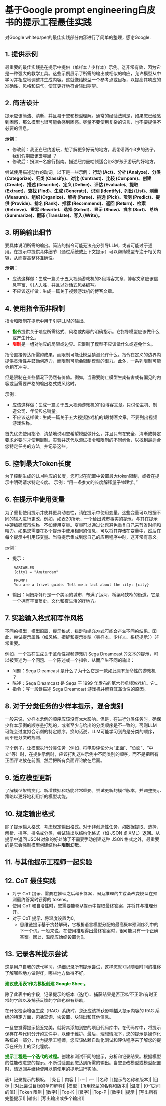 # 基于Google prompt engineering白皮书的提示工程最佳实践

对Google whitepaper的最佳实践部分内容进行了简单的整理，感谢Google.

## 1. 提供示例

最重要的最佳实践是在提示中提供（单样本 / 少样本）示例。这非常有效，因为它是一种强大的教学工具。这些示例展示了所需的输出或相似的响应，允许模型从中学习并相应地调整其生成内容。这就像给模型一个参考点或目标，以提高其响应的准确性、风格和语气，使其更好地符合输出期望。

## 2. 简洁设计

提示应该简洁、清晰，并且易于您和模型理解。通常的经验法则是，如果您已经感到困惑，那么模型也很可能会感到困惑。尽量不要使用复杂的语言，也不要提供不必要的信息。

**示例：**
* 修改前：我正在纽约游玩，想了解更多好玩的地方。我带着两个3岁的孩子。我们假期应该去哪里 ？
* 修改后：扮演一名旅行指南。描述纽约曼哈顿适合带3岁孩子游玩的好地方。

尝试使用描述动作的动词。以下是一些示例：
**行动 (Act)、分析 (Analyze)、分类 (Categorize)、归类 (Classify)、对比 (Contrast)、比较 (Compare)、创建 (Create)、描述 (Describe)、定义 (Define)、评估 (Evaluate)、提取 (Extract)、查找 (Find)、生成 (Generate)、识别 (Identify)、列出 (List)、测量 (Measure)、组织 (Organize)、解析 (Parse)、挑选 (Pick)、预测 (Predict)、提供 (Provide)、排名 (Rank)、推荐 (Recommend)、返回 (Return)、检索 (Retrieve)、重写 (Rewrite)、选择 (Select)、显示 (Show)、排序 (Sort)、总结 (Summarize)、翻译 (Translate)、写入 (Write)。**

## 3. 明确输出细节

要具体说明所需的输出。简洁的指令可能无法充分引导LLM，或者可能过于通用。在提示中提供具体细节（通过系统或上下文提示）可以帮助模型专注于相关内容，从而提高整体准确性。

**示例：**
* 应该这样做：生成一篇关于五大视频游戏机的3段博客文章。博客文章应该信息丰富、引人入胜，并且以对话式风格编写。
* 不应该这样做：生成一篇关于视频游戏机的博客文章。

## 4. 使用指令而非限制

指令和限制在提示中用于引导LLM的输出。
* <font color = 'green'>**<font color = 'green'>指令</font>**</font>提供关于响应所需格式、风格或内容的明确指示。它指导模型应该做什么或产生什么。
* <font color = 'red'>**<font color = 'red'>限制</font>**</font>是一组对响应的局限或边界。它限制了模型不应该做什么或避免什么。

指令直接传达所需的成果，而限制可能让模型猜测允许什么。指令在定义的边界内提供灵活性并鼓励创造力，而限制可能会限制模型的潜力。此外，一系列限制可能会相互冲突。

但是限制在某些情况下仍然有价值。例如，当需要防止模型生成有害或有偏见的内容或当需要严格的输出格式或风格时。

示例：
* 应该这样做：生成一篇关于五大视频游戏机的1段博客文章。只讨论主机、制造公司、年份和总销量。
* 不应该这样做：生成一篇关于五大视频游戏机的1段博客文章。不要列出视频游戏名称。

首先优先使用指令，清楚地说明您希望模型做什么，并且只有在安全、清晰或特定要求必要时才使用限制。实验并迭代以测试指令和限制的不同组合，以找到最适合您特定任务的方法，并记录这些。

## 5. 控制最大Token长度

为了控制生成的LLM响应的长度，您可以在配置中设置最大token限制，或者在提示中明确请求特定长度。
示例：“用一条推文的长度解释量子物理学。”

## 6. 在提示中使用变量

为了重复使用提示并使其更具动态性，请在提示中使用变量，这些变量可以根据不同的输入进行更改。例如，如表20所示，一个给出城市事实的提示。与其在提示中硬编码城市名称，不如使用变量。变量可以通过让您避免重复自己来节省时间和精力。如果您需要在多个提示中使用相同的信息，可以将其存储在变量中，然后在每个提示中引用该变量。当将提示集成到您自己的应用程序中时，这非常有意义。

示例：
* 提示：
```
    VARIABLES
    {city} = "Amsterdam"

    PROMPT
    You are a travel guide. Tell me a fact about the city: {city} 
```
* 输出：阿姆斯特丹是一个美丽的城市，布满了运河、桥梁和狭窄的街道。它是一个拥有丰富历史、文化和夜生活的好地方。

## 7. 实验输入格式和写作风格

不同的模型、模型配置、提示格式、措辞和提交方式可能会产生不同的结果。因此，尝试提示属性（如风格、措辞和提示类型（零样本、少样本、系统提示））非常重要。

例如，一个旨在生成关于革命性视频游戏机 Sega Dreamcast 的文本的提示，可以被表述为一个问题、一个陈述或一个指令，从而产生不同的输出：
* 问题：Sega Dreamcast 是什么？为什么它是一款如此具有革命性的游戏机 ？
* 陈述：Sega Dreamcast 是 Sega 于 1999 年发布的第六代视频游戏机。它... 
* 指令：写一段话描述 Sega Dreamcast 游戏机并解释其革命性的原因。

## 8. 对于分类任务的少样本提示，混合类别

一般来说，少样本示例的顺序应该没有太大影响。但是，在进行分类任务时，确保少样本示例的顺序是打乱的，或者至少与给出的分类顺序是不一致的。否则LLM可能会过度拟合示例的特定顺序，换句话说，LLM可能学习到的是分类的顺序，而不是分类的规则。

举个例子，让模型执行分类任务（例如，将电影评论分为“正面”、“负面”、“中立”等）时，在提供示例时，应该打乱这些示例中不同类别的顺序，而不是把所有正面评论放在前面，然后把所有负面评论放在后面。

## 9. 适应模型更新

了解模型架构变化、新增数据和功能非常重要。尝试更新的模型版本，并调整提示策略以更好地利用新的模型功能。

## 10. 规定输出格式

除了提示输入格式，考虑规定输出格式。对于非创造性任务，如数据提取、选择、解析、排序、排名或分类，尝试输出以结构化格式（如 JSON 或 XML）返回。从提示中返回 JSON 对象的好处除了不需要手动创建这种 JSON 格式之外，最重要的是它会强制模型创建结构并**限制幻觉**。

## 11. 与其他提示工程师一起实验

## 12. CoT 最佳实践

* 对于 CoT 提示，需要在推理之后给出答案，因为推理的生成会改变模型在预测最终答案时获得的 tokens。
* 使用 CoT 和自洽性时，您需要能够从提示中提取最终答案，并将其与推理分开。
* 对于 CoT 提示，将温度设置为0。
    * 思维链提示基于贪婪解码，它根据语言模型分配的最高概率预测序列中的下一个词。一般来说，在使用推理得出最终答案时，很可能只有一个正确答案。因此，温度应始终设置为0。

## 13. 记录各种提示尝试

这是用户自我的迭代学习，详细记录所有提示尝试，这样您就可以随着时间的推移了解哪些地方做得好，哪些地方做得不好。

<font color = 'green'>**<font color = 'green'>建议使用表1作为模板创建 Google Sheet。</font>**</font>

除了此表中的字段，记录提示的版本（迭代）、捕获结果是否正常/不正常/有时正常的字段以及捕获反馈的字段也很有帮助。

在开发检索增强生成（RAG）系统时，您还应该捕获影响插入提示内容的 RAG 系统的特定方面，包括查询、块设置、块输出和其他信息。

一旦您觉得提示接近完美，就将其添加到您的项目代码库中。在代码库中，将提示保存在与代码分开的文件中，以便于维护。最后，理想情况下，您的提示是操作化系统的一部分，作为提示工程师，您应该依赖自动化测试和评估程序来了解您的提示在任务上的泛化程度。

<font color = 'green'>**<font color = 'green'>提示工程是一个迭代的过程。</font>**</font>创建和测试不同的提示，分析和记录结果。根据模型的性能改进您的提示。不断试验直到您达到所需的输出。当您更改模型或模型配置时，请返回并继续使用以前使用的提示进行实验。

表1. 记录提示的模板。
| 条目   | 内容 |
| :-- | :-- |
|名称 | [提示的名称和版本]|
|目标 | [对此尝试目标的单句解释]|
|模型 | [所用模型的名称和版本]|
|温度 | [0-1之间的值]|
|Token 限制 | [数字]|
|Top-K | [数字]|
|Top-P | [数字]|
|提示 | [写出所有完整提示]|
|输出 | [写出输出或多个输出]|
